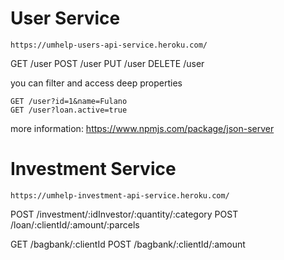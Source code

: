 
# User Service

```
https://umhelp-users-api-service.heroku.com/
````

GET /user
POST /user
PUT /user
DELETE /user

you can filter and access deep properties

```
GET /user?id=1&name=Fulano
GET /user?loan.active=true
```

more information: https://www.npmjs.com/package/json-server

# Investment Service

```
https://umhelp-investment-api-service.heroku.com/
```

POST /investment/:idInvestor/:quantity/:category
POST /loan/:clientId/:amount/:parcels

GET /bagbank/:clientId
POST /bagbank/:clientId/:amount
